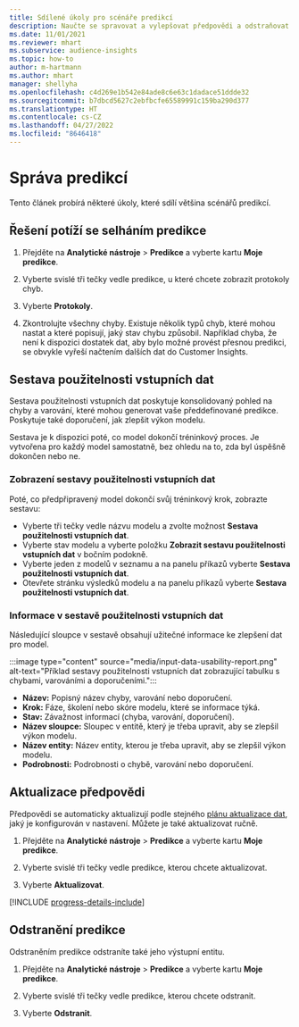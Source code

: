 ```yaml
---
title: Sdílené úkoly pro scénáře predikcí
description: Naučte se spravovat a vylepšovat předpovědi a odstraňovat problémy s nimi.
ms.date: 11/01/2021
ms.reviewer: mhart
ms.subservice: audience-insights
ms.topic: how-to
author: m-hartmann
ms.author: mhart
manager: shellyha
ms.openlocfilehash: c4d269e1b542e84ade8c6e63c1dadace51ddde32
ms.sourcegitcommit: b7dbcd5627c2ebfbcfe65589991c159ba290d377
ms.translationtype: HT
ms.contentlocale: cs-CZ
ms.lasthandoff: 04/27/2022
ms.locfileid: "8646418"
---
```

# <a name="manage-predictions"></a>Správa predikcí

Tento článek probírá některé úkoly, které sdílí většina scénářů predikcí.

## <a name="troubleshoot-a-failed-prediction"></a>Řešení potíží se selháním predikce

1. Přejděte na **Analytické nástroje** > **Predikce** a vyberte kartu **Moje predikce**.

1. Vyberte svislé tři tečky vedle predikce, u které chcete zobrazit protokoly chyb.

1. Vyberte **Protokoly**.

1. Zkontrolujte všechny chyby. Existuje několik typů chyb, které mohou nastat a které popisují, jaký stav chybu způsobil. Například chyba, že není k dispozici dostatek dat, aby bylo možné provést přesnou predikci, se obvykle vyřeší načtením dalších dat do Customer Insights.

## <a name="input-data-usability-report"></a>Sestava použitelnosti vstupních dat

Sestava použitelnosti vstupních dat poskytuje konsolidovaný pohled na chyby a varování, které mohou generovat vaše předdefinované predikce. Poskytuje také doporučení, jak zlepšit výkon modelu.

Sestava je k dispozici poté, co model dokončí tréninkový proces. Je vytvořena pro každý model samostatně, bez ohledu na to, zda byl úspěšně dokončen nebo ne.

### <a name="view-the-input-data-usability-report"></a>Zobrazení sestavy použitelnosti vstupních dat

Poté, co předpřipravený model dokončí svůj tréninkový krok, zobrazte sestavu:
- Vyberte tři tečky vedle názvu modelu a zvolte možnost **Sestava použitelnosti vstupních dat**.
- Vyberte stav modelu a vyberte položku **Zobrazit sestavu použitelnosti vstupních dat** v bočním podokně.
- Vyberte jeden z modelů v seznamu a na panelu příkazů vyberte **Sestava použitelnosti vstupních dat**.
- Otevřete stránku výsledků modelu a na panelu příkazů vyberte **Sestava použitelnosti vstupních dat**.

### <a name="information-in-the-input-data-usability-report"></a>Informace v sestavě použitelnosti vstupních dat

Následující sloupce v sestavě obsahují užitečné informace ke zlepšení dat pro model.

:::image type="content" source="media/input-data-usability-report.png" alt-text="Příklad sestavy použitelnosti vstupních dat zobrazující tabulku s chybami, varováními a doporučeními.":::

- **Název:** Popisný název chyby, varování nebo doporučení.
- **Krok:** Fáze, školení nebo skóre modelu, které se informace týká.
- **Stav:** Závažnost informací (chyba, varování, doporučení).
- **Název sloupce:** Sloupec v entitě, který je třeba upravit, aby se zlepšil výkon modelu.
- **Název entity:** Název entity, kterou je třeba upravit, aby se zlepšil výkon modelu.
- **Podrobnosti:** Podrobnosti o chybě, varování nebo doporučení.

## <a name="refresh-a-prediction"></a>Aktualizace předpovědi

Předpovědi se automaticky aktualizují podle stejného [plánu aktualizace dat](system.md#schedule-tab), jaký je konfigurován v nastavení. Můžete je také aktualizovat ručně.

1. Přejděte na **Analytické nástroje** > **Predikce** a vyberte kartu **Moje predikce**.

1. Vyberte svislé tři tečky vedle predikce, kterou chcete aktualizovat.

1. Vyberte **Aktualizovat**.

[!INCLUDE [progress-details-include](includes/progress-details-pane.md)]

## <a name="delete-a-prediction"></a>Odstranění predikce

Odstraněním predikce odstraníte také jeho výstupní entitu.

1. Přejděte na **Analytické nástroje** > **Predikce** a vyberte kartu **Moje predikce**.

1. Vyberte svislé tři tečky vedle predikce, kterou chcete odstranit.

1. Vyberte **Odstranit**.
